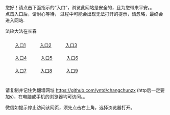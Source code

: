 您好！请点击下面指示的“入口”，浏览此网站是安全的，且为您带来平安。。 <br/>
点击入口后，请耐心等待， 过程中可能会出现无法打开的提示，请忽略，最终会进入网站. </br>

法轮大法在长春<br/>
<div style="padding:10px"><a style="margin:20px" target="_blank" href="https://doyy83co6i1h7.cloudfront.net/2Qpsp?cyzsdhwv" id="ccLink1" rel="nofollow">入口1</a> <a target="_blank" style="margin:20px" href="https://d2ipd200iv779o.cloudfront.net/2Qpsp?oebpbomw" id="ccLink2" rel="nofollow">入口2</a> <a style="margin:20px" target="_blank" href="https://d3a4i1gdiwtpam.cloudfront.net/2Qpsp?rmkjt" id="ccLink3" rel="nofollow">入口3</a></div>

<div style="padding:10px" ><a style="margin:20px" target="_blank" href="https://doyy83co6i1h7.cloudfront.net/2Qpsp?cyzsdhwv" id="ccLink4" rel="nofollow">入口4</a> <a style="margin:20px" href="https://d2ipd200iv779o.cloudfront.net/2Qpsp?oebpbomw" target="_blank" id="ccLink5" rel="nofollow">入口5</a> <a style="margin:20px" href="https://d3a4i1gdiwtpam.cloudfront.net/2Qpsp?rmkjt" target="_blank" id="ccLink6" rel="nofollow">入口6</a></div>

<div style="padding:10px"><a style="margin:20px" target="_blank" href="https://doyy83co6i1h7.cloudfront.net/2Qpsp?cyzsdhwv" id="ccLink7" rel="nofollow">入口7</a> <a style="margin:20px" href="https://d2ipd200iv779o.cloudfront.net/2Qpsp?oebpbomw" target="_blank" id="ccLink8" rel="nofollow">入口8</a> <a style="margin:20px" target="_blank" href="https://d3a4i1gdiwtpam.cloudfront.net/2Qpsp?rmkjt" id="ccLink9" rel="nofollow">入口9</a></div>

<br/>



请复制并记住免翻墙网址 https://github.com/yntd/changchunzx (http后一定要加s)，在电脑或手机的浏览器均可访问。。<br/>

微信如提示停止访问该网页，须先点击右上角，选择浏览器打开。

